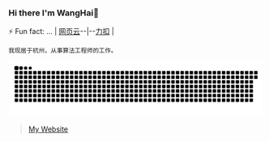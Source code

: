 ### Hi there I'm WangHai👋
⚡ Fun fact: ...
| [网页云](https://music.163.com/#/artist?id=34400358)--|--[力扣](https://leetcode-cn.com/u/wanghai_nihao/) |
```
我现居于杭州，从事算法工程师的工作。
```
<p align="center">
<img width="500" src="https://github.com/Happleasei/Happleasei/blob/main/github-snake.svg" />
</p>

> [My Website](https://njxai.top)

